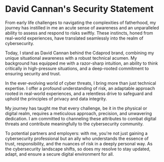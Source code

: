 # David Cannan's Security Statement

From early life challenges to navigating the complexities of fatherhood, my journey has instilled in me an acute sense of awareness and an unparalleled ability to assess and respond to risks swiftly. These instincts, honed from real-world experiences, have translated seamlessly into the realm of cybersecurity.

Today, I stand as David Cannan behind the Cdaprod brand, combining my unique situational awareness with a robust technical acumen. My background has equipped me with a razor-sharp intuition, an ability to think critically in high-pressure situations, and a deep-rooted commitment to ensuring security and trust.

In the ever-evolving world of cyber threats, I bring more than just technical expertise. I offer a profound understanding of risk, an adaptable approach rooted in real-world experiences, and a relentless drive to safeguard and uphold the principles of privacy and data integrity.

My journey has taught me that every challenge, be it in the physical or digital realm, requires a meticulous approach, precision, and unwavering dedication. I am committed to channeling these attributes to combat digital threats and contribute meaningfully to the cybersecurity community.

To potential partners and employers: with me, you're not just gaining a cybersecurity professional but an ally who understands the essence of trust, responsibility, and the nuances of risk in a deeply personal way. As the cybersecurity landscape shifts, so does my resolve to stay updated, adapt, and ensure a secure digital environment for all.

